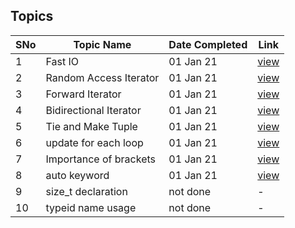 ## Topics

SNo | Topic Name | Date Completed | Link |
----|------------|----------------|------|
1 | Fast IO | 01 Jan 21 | [view](fast_IO.cpp) | 
2 | Random Access Iterator | 01 Jan 21 | [view](random_access_iterator.cpp) |
3 | Forward Iterator | 01 Jan 21 | [view](forward_iterator.cpp) |
4 | Bidirectional Iterator | 01 Jan 21 | [view](bi_directional_iterator.cpp) |
5 | Tie and Make Tuple | 01 Jan 21 | [view](tie_make_tuple.cpp) |
6 | update for each loop | 01 Jan 21 | [view](for_each_update.cpp) |
7 | Importance of brackets | 01 Jan 21 | [view](power_of_2.cpp) |
8 | auto keyword | 01 Jan 21 | [view](auto_keyword.cpp) |
9 | size_t declaration | not done | - |
10 | typeid name usage | not done | - |